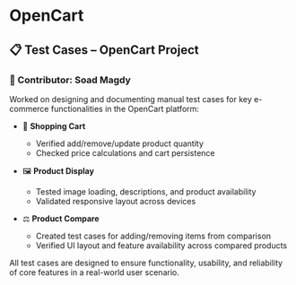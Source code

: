 # OpenCart
## 📋 Test Cases – OpenCart Project

### 👤 Contributor: Soad Magdy

Worked on designing and documenting manual test cases for key e-commerce functionalities in the OpenCart platform:

- 🛒 **Shopping Cart**  
  - Verified add/remove/update product quantity  
  - Checked price calculations and cart persistence

- 🖼️ **Product Display**  
  - Tested image loading, descriptions, and product availability  
  - Validated responsive layout across devices

- ⚖️ **Product Compare**  
  - Created test cases for adding/removing items from comparison  
  - Verified UI layout and feature availability across compared products

All test cases are designed to ensure functionality, usability, and reliability of core features in a real-world user scenario.
